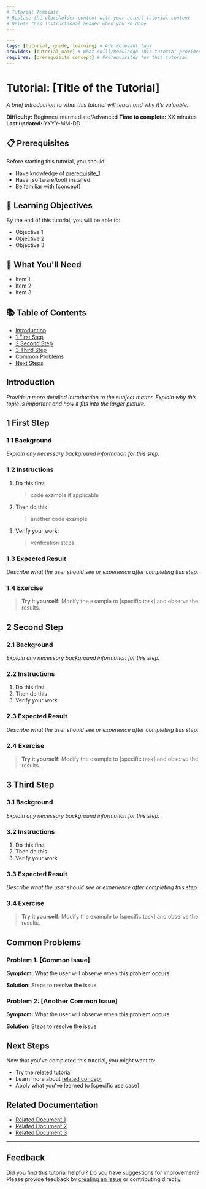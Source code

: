 ```yaml
---
# Tutorial Template
# Replace the placeholder content with your actual tutorial content
# Delete this instructional header when you're done
---
```

``` yaml
---
tags: [tutorial, guide, learning] # Add relevant tags
provides: [tutorial_name] # What skill/knowledge this tutorial provides
requires: [prerequisite_concept] # Prerequisites for this tutorial
---
```

# Tutorial: [Title of the Tutorial]

_A brief introduction to what this tutorial will teach and why it's valuable._

**Difficulty:** Beginner/Intermediate/Advanced
**Time to complete:** XX minutes
**Last updated:** YYYY-MM-DD

## 📋 Prerequisites

Before starting this tutorial, you should:

- Have knowledge of [prerequisite_1](mdc:path/to/prerequisite_doc.md)
- Have [software/tool] installed
- Be familiar with [concept]

## 🎯 Learning Objectives

By the end of this tutorial, you will be able to:

- Objective 1
- Objective 2
- Objective 3

## 🧰 What You'll Need

- Item 1
- Item 2
- Item 3

## 📚 Table of Contents

- [Introduction](#introduction)
- [1 First Step](#1-first-step)
- [2 Second Step](#2-second-step)
- [3 Third Step](#3-third-step)
- [Common Problems](#common-problems)
- [Next Steps](#next-steps)

## Introduction

_Provide a more detailed introduction to the subject matter. Explain why this topic is important and how it fits into the larger picture._

## 1 First Step

### 1.1 Background

_Explain any necessary background information for this step._

### 1.2 Instructions

1. Do this first

   > code example if applicable

2. Then do this

   > another code example

3. Verify your work:

   > verification steps

### 1.3 Expected Result

_Describe what the user should see or experience after completing this step._

### 1.4 Exercise

> **Try it yourself:** Modify the example to [specific task] and observe the results.

## 2 Second Step

### 2.1 Background

_Explain any necessary background information for this step._

### 2.2 Instructions

1. Do this first
2. Then do this
3. Verify your work

### 2.3 Expected Result

_Describe what the user should see or experience after completing this step._

### 2.4 Exercise

> **Try it yourself:** Modify the example to [specific task] and observe the results.

## 3 Third Step

### 3.1 Background

_Explain any necessary background information for this step._

### 3.2 Instructions

1. Do this first
2. Then do this
3. Verify your work

### 3.3 Expected Result

_Describe what the user should see or experience after completing this step._

### 3.4 Exercise

> **Try it yourself:** Modify the example to [specific task] and observe the results.

## Common Problems

### Problem 1: [Common Issue]

**Symptom:** What the user will observe when this problem occurs

**Solution:** Steps to resolve the issue

### Problem 2: [Another Common Issue]

**Symptom:** What the user will observe when this problem occurs

**Solution:** Steps to resolve the issue

## Next Steps

Now that you've completed this tutorial, you might want to:

- Try the [related tutorial](mdc:docs/related_tutorial.md)
- Learn more about [related concept](mdc:docs/related_concept.md)
- Apply what you've learned to [specific use case]

## Related Documentation

- [Related Document 1](mdc:path/to/document1.md)
- [Related Document 2](mdc:path/to/document2.md)
- [Related Document 3](mdc:path/to/document3.md)

---

## Feedback

Did you find this tutorial helpful? Do you have suggestions for improvement? Please provide feedback by [creating an issue](https://github.com/yourusername/repo/issues) or contributing directly.
